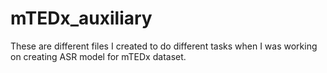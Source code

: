 # mTEDx_auxiliary
These are different files I created to do different tasks when I was working on creating ASR model for mTEDx dataset.
